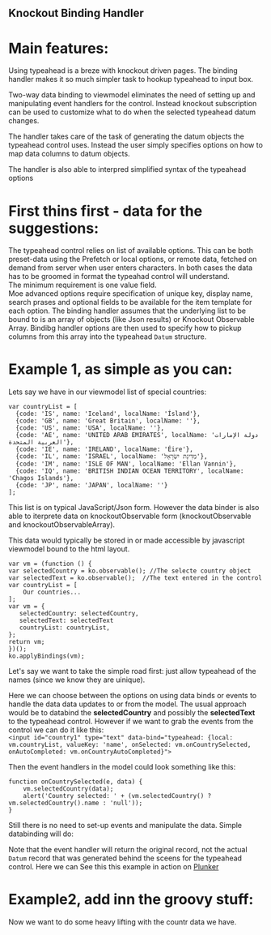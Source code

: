 Knockout Binding Handler
---------------

Main features:
====
Using typeahead is a breze with knockout driven pages.
The binding handler makes it so  much simpler task to hookup typeahead to input box.

Two-way data binding to viewmodel eliminates the need of setting up and manipulating event handlers for the control.  Instead knockout subscription can be used to customize what to do when the selected typeahead datum changes.

The handler takes care of the task of generating the datum objects the typeahead control uses.  Instead the user simply specifies options on how to map data columns to datum objects.

The handler is also able to interpred simplified syntax of the typeahead options


First thins first - data for the suggestions:
====
The typeahead control relies on list of available options.  This can be both preset-data using the Prefetch or local options, or remote data, fetched on demand from server when user enters characters.
In both cases the data has to be groomed in format the typeahad control will understand.   
The minimum requirement is one value field.  
Moe advanced options require specification of unique key, display name, search prases and optional fields to be available for the item template for each option.
The binding handler assumes that the underlying list to be bound to is an array of objects (like Json results) or Knockout Observable Array.
Bindibg handler options are then used to specify how to pickup columns from this array into the typeahead `Datum` structure.

Example 1, as simple as you can:
=====
Lets say we have in our viewmodel list of special countries:

    var countryList = [
      {code: 'IS', name: 'Iceland', localName: 'Ísland'},
      {code: 'GB', name: 'Great Britain', localName: ''},
      {code: 'US', name: 'USA', localName: ''},
      {code: 'AE', name: 'UNITED ARAB EMIRATES', localName: 'دولة الإمارات العربية المتحدة'},
      {code: 'IE', name: 'IRELAND', localName: 'Éire'},
      {code: 'IL', name: 'ISRAEL', localName: 'מְדִינַת יִשְׂרָאֵל'},
      {code: 'IM', name: 'ISLE OF MAN', localName: 'Ellan Vannin'},
      {code: 'IQ', name: 'BRITISH INDIAN OCEAN TERRITORY', localName: 'Chagos Islands'},
      {code: 'JP', name: 'JAPAN', localName: ''}
    ];
This list is on typical JavaScript/Json form.  However the data binder is also able to iterprete data on knockoutObservable form (knockoutObservable and knockoutObservableArray). 

This data would typically be stored in or made accessible by javascript viewmodel bound to the html layout.  
	
	var vm = (function () {
	var selectedCountry = ko.observable(); //The selecte country object
    var selectedText = ko.observable();  //The text entered in the control
	var countryList = [
	    Our countries...
	];
	var vm = { 
       selectedCountry: selectedCountry,
       selectedText: selectedText
	   countryList: countryList,
	};
	return vm;
	})();
	ko.applyBindings(vm);
	
Let's say we want to take the simple road first: just allow typeahead of the names (since we know they are uinique).

Here we can choose between the options on using data binds or events to handle the data data updates to or from the model.  The usual approach would be to databind the **selectedCountry** and possibly the **selectedText** to the typeahead control. 
However if we want to grab the events from the control we can do it like this:  
  `<input id="country1" type="text" data-bind="typeahead: {local: vm.countryList, valueKey: 'name', onSelected: vm.onCountrySelected, onAutoCompleted: vm.onCountryAutoCompleted}">`

Then the event handlers in the model could look something like this:
	
    function onCountrySelected(e, data) {
    	vm.selectedCountry(data);
    	alert('Country selected: ' + (vm.selectedCountry() ? vm.selectedCountry().name : 'null'));
    }

Still there is no need to set-up events and manipulate the data.  Simple databinding will do:  
	

Note that the event handler will return the original record, not the actual `Datum` record that was generated behind the sceens for the typeahead control. 
Here we can 
See this this example in action on [Plunker](http://plnkr.co/edit/dg8oYI?p=info)

Example2, add inn the groovy stuff:
=======
Now we want to do some heavy lifting with the countr data we have.  






   
